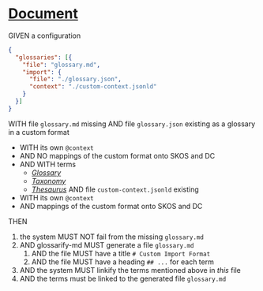 # [Document](#document)

GIVEN a configuration

```json
{
  "glossaries": [{
    "file": "glossary.md",
    "import": {
      "file": "./glossary.json",
      "context": "./custom-context.jsonld"
    }
  }]
}
```

WITH file `glossary.md` missing
AND file `glossary.json` existing as a glossary in a custom format

*   WITH its own `@context`
*   AND NO mappings of the custom format onto SKOS and DC
*   AND WITH terms
    *   *[Glossary][1]*
    *   *[Taxonomy][2]*
    *   *[Thesaurus][3]*
        AND file `custom-context.jsonld` existing
*   WITH its own `@context`
*   AND mappings of the custom format onto SKOS and DC

THEN

1.  the system MUST NOT fail from the missing `glossary.md`
2.  AND glossarify-md MUST generate a file `glossary.md`
    1.  AND the file MUST have a title `# Custom Import Format`
    2.  AND the file MUST have a heading `## ...` for each term
3.  AND the system MUST linkify the terms mentioned above in *this* file
4.  AND the terms must be linked to the generated file `glossary.md`

[1]: ./glossary.md#glossary "Glossaries are collections of terms and their definitions."

[2]: ./glossary.md#taxonomy "Taxonomies are classification schemes."

[3]: ./glossary.md#thesaurus "Thesauri are word nets."
